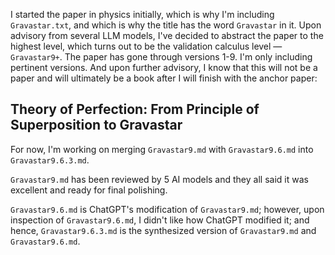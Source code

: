 I started the paper in physics initially, which is why I'm including `Gravastar.txt`, and which is why the title has the word `Gravastar` in it. 
Upon advisory from several LLM models, I've decided to abstract the paper to the highest level, which turns out to be the validation calculus level — `Gravastar9+`.
The paper has gone through versions 1-9. I'm only including pertinent versions.
And upon further advisory, I know that this will not be a paper and will ultimately be a book after I will finish with the anchor paper:

##  Theory of Perfection: From Principle of Superposition to Gravastar

For now, I'm working on merging `Gravastar9.md` with `Gravastar9.6.md` into `Gravastar9.6.3.md`.

`Gravastar9.md` has been reviewed by 5 AI models and they all said it was excellent and ready for final polishing.

`Gravastar9.6.md` is ChatGPT's modification of `Gravastar9.md`; 
however, upon inspection of `Gravastar9.6.md`, I didn't like how ChatGPT modified it; 
and hence, `Gravastar9.6.3.md` is the synthesized version of `Gravastar9.md` and `Gravastar9.6.md`.
